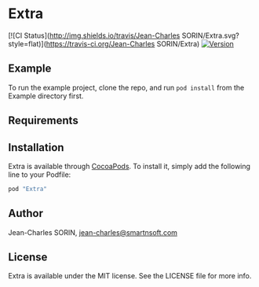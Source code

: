 # Extra

[![CI Status](http://img.shields.io/travis/Jean-Charles SORIN/Extra.svg?style=flat)](https://travis-ci.org/Jean-Charles SORIN/Extra)
[![Version](https://img.shields.io/cocoapods/v/Extra.svg?style=flat)](http://cocoapods.org/pods/Extra)

## Example

To run the example project, clone the repo, and run `pod install` from the Example directory first.

## Requirements

## Installation

Extra is available through [CocoaPods](http://cocoapods.org). To install
it, simply add the following line to your Podfile:

```ruby
pod "Extra"
```

## Author

Jean-Charles SORIN, jean-charles@smartnsoft.com

## License

Extra is available under the MIT license. See the LICENSE file for more info.
